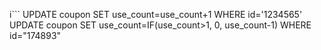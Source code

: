i```
UPDATE coupon SET use_count=use_count+1 WHERE id='1234565'
UPDATE coupon SET use_count=IF(use_count>1, 0, use_count-1) 
               WHERE id="174893"

```
